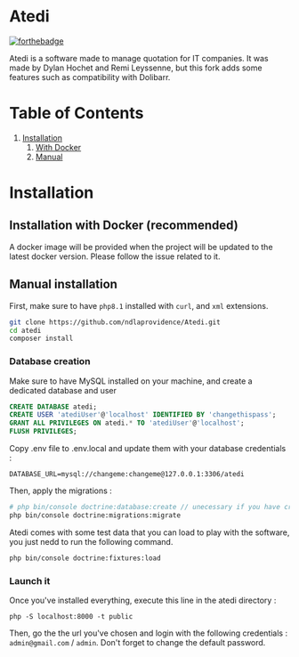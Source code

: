 # Atedi
[![forthebadge](https://forthebadge.com/images/badges/powered-by-black-magic.svg)](https://forthebadge.com)

Atedi is a software made to manage quotation for IT companies. It was made by Dylan Hochet and Remi Leyssenne, but this fork adds some features such as compatibility with Dolibarr.

# Table of Contents
1. [Installation](#installation)
    1. [With Docker](#installation-with-docker-recommended)
    2. [Manual](#manual-installation)

# Installation

## Installation with Docker (recommended)
A docker image will be provided when the project will be updated to the latest docker version. Please follow the issue related to it.

## Manual installation
First, make sure to have `php8.1` installed with `curl`, and `xml` extensions.

```bash
git clone https://github.com/ndlaprovidence/Atedi.git
cd atedi
composer install
```

### Database creation
Make sure to have MySQL installed on your machine, and create a dedicated database and user

```sql
CREATE DATABASE atedi;
CREATE USER 'atediUser'@'localhost' IDENTIFIED BY 'changethispass';
GRANT ALL PRIVILEGES ON atedi.* TO 'atediUser'@'localhost';
FLUSH PRIVILEGES; 
```

Copy .env file to .env.local and update them with your database credentials :
```
DATABASE_URL=mysql://changeme:changeme@127.0.0.1:3306/atedi
```
Then, apply the migrations :
```bash
# php bin/console doctrine:database:create // unecessary if you have created the database
php bin/console doctrine:migrations:migrate
```

Atedi comes with some test data that you can load to play with the software, you just nedd to run the following command.
```bash
php bin/console doctrine:fixtures:load
```

### Launch it
Once you've installed everything, execute this line in the atedi directory :
```
php -S localhost:8000 -t public
```
Then, go the the url you've chosen and login with the following credentials : `admin@gmail.com` / `admin`. Don't forget to change the default password.

